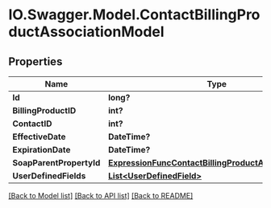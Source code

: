 # IO.Swagger.Model.ContactBillingProductAssociationModel
## Properties

Name | Type | Description | Notes
------------ | ------------- | ------------- | -------------
**Id** | **long?** |  | [optional] 
**BillingProductID** | **int?** |  | [optional] 
**ContactID** | **int?** |  | [optional] 
**EffectiveDate** | **DateTime?** |  | [optional] 
**ExpirationDate** | **DateTime?** |  | [optional] 
**SoapParentPropertyId** | [**ExpressionFuncContactBillingProductAssociationInt64**](ExpressionFuncContactBillingProductAssociationInt64.md) |  | [optional] 
**UserDefinedFields** | [**List&lt;UserDefinedField&gt;**](UserDefinedField.md) |  | [optional] 

[[Back to Model list]](../README.md#documentation-for-models) [[Back to API list]](../README.md#documentation-for-api-endpoints) [[Back to README]](../README.md)

